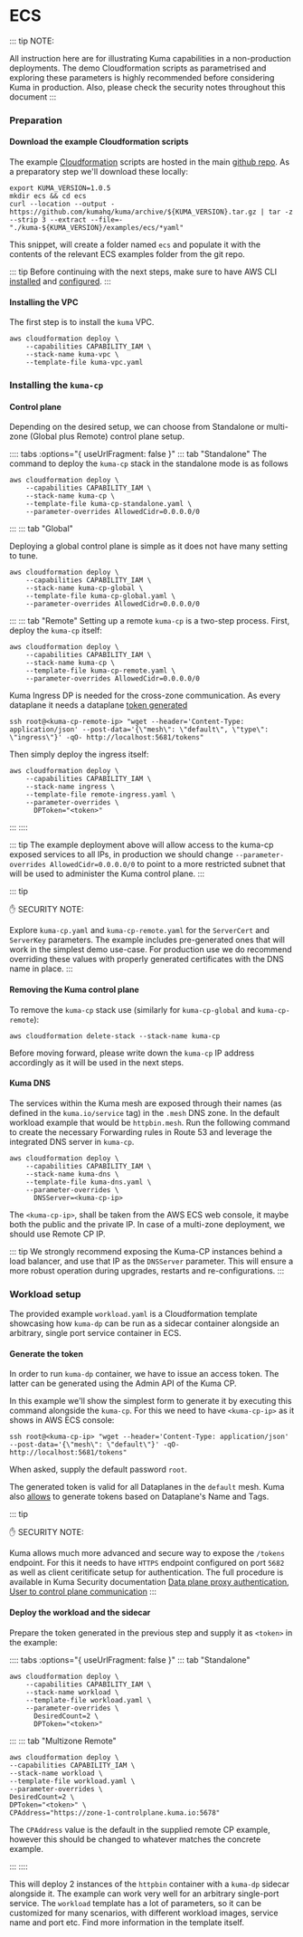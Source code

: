 # ECS

::: tip
NOTE:

All instruction here are for illustrating Kuma capabilities in a non-production deployments. The demo Cloudformation scripts
as parametrised and exploring these parameters is highly recommended before considering Kuma in production.
Also, please check the security notes throughout this document
:::

### Preparation

#### Download the example Cloudformation scripts

The example [Cloudformation](https://aws.amazon.com/cloudformation/) scripts are hosted in the main [github repo](https://github.com/kumahq/kuma/tree/1.0.5/examples/ecs). As a preparatory step we'll download these locally:

```shell
export KUMA_VERSION=1.0.5
mkdir ecs && cd ecs
curl --location --output - https://github.com/kumahq/kuma/archive/${KUMA_VERSION}.tar.gz | tar -z --strip 3 --extract --file=- "./kuma-${KUMA_VERSION}/examples/ecs/*yaml"
```

This snippet, will create a folder named `ecs` and populate it with the contents of the relevant ECS examples folder from the git repo.

::: tip
Before continuing with the next steps, make sure to have AWS CLI [installed](https://docs.aws.amazon.com/cli/latest/userguide/install-cliv2.html) and [configured](https://docs.aws.amazon.com/cli/latest/userguide/cli-configure-quickstart.html).
:::

#### Installing the VPC

The first step is to install the `kuma` VPC.

```shell
aws cloudformation deploy \
    --capabilities CAPABILITY_IAM \
    --stack-name kuma-vpc \
    --template-file kuma-vpc.yaml
```

### Installing the `kuma-cp`

#### Control plane
Depending on the desired setup, we can choose from Standalone or multi-zone (Global plus Remote) control plane setup.

:::: tabs :options="{ useUrlFragment: false }"
::: tab "Standalone"
The command to deploy the `kuma-cp` stack in the standalone mode is as follows

```shell
aws cloudformation deploy \
    --capabilities CAPABILITY_IAM \
    --stack-name kuma-cp \
    --template-file kuma-cp-standalone.yaml \
    --parameter-overrides AllowedCidr=0.0.0.0/0
```

:::
::: tab "Global"

Deploying a global control plane is simple as it does not have many setting to tune.

```shell
aws cloudformation deploy \
    --capabilities CAPABILITY_IAM \
    --stack-name kuma-cp-global \
    --template-file kuma-cp-global.yaml \
    --parameter-overrides AllowedCidr=0.0.0.0/0
```

:::
::: tab "Remote"
Setting up a remote `kuma-cp` is a two-step process. First, deploy the `kuma-cp` itself:

```shell
aws cloudformation deploy \
    --capabilities CAPABILITY_IAM \
    --stack-name kuma-cp \
    --template-file kuma-cp-remote.yaml \
    --parameter-overrides AllowedCidr=0.0.0.0/0
```

Kuma Ingress DP is needed for the cross-zone communication. As every dataplane it needs a dataplane [token generated](/docs/1.0.5/installation/ecs/#generate-the-token)

```shell
ssh root@<kuma-cp-remote-ip> "wget --header='Content-Type: application/json' --post-data='{\"mesh\": \"default\", \"type\": \"ingress\"}' -qO- http://localhost:5681/tokens"
```

Then simply deploy the ingress itself:

```shell
aws cloudformation deploy \
    --capabilities CAPABILITY_IAM \
    --stack-name ingress \
    --template-file remote-ingress.yaml \
    --parameter-overrides \
      DPToken="<token>"
``````

:::
::::


::: tip
The example deployment above will allow access to the kuma-cp exposed services to all IPs, in production we should change `--parameter-overrides AllowedCidr=0.0.0.0/0` to point to a more restricted subnet that will be used to administer the Kuma control plane. 
:::

::: tip

✋ SECURITY NOTE:

Explore `kuma-cp.yaml` and `kuma-cp-remote.yaml` for the `ServerCert` and `ServerKey` parameters. The example includes pre-generated ones that will work in the simplest demo use-case. For production use we do recommend overriding these values with properly generated certificates with the DNS name in place.
:::

#### Removing the Kuma control plane

To remove the `kuma-cp` stack use (similarly for `kuma-cp-global` and `kuma-cp-remote`):
```shell
aws cloudformation delete-stack --stack-name kuma-cp
```

Before moving forward, please write down the `kuma-cp` IP address accordingly as it will be used in the next steps.


#### Kuma DNS

The services within the Kuma mesh are exposed through their names (as defined in the `kuma.io/service` tag) in the `.mesh` DNS zone. In the default workload example that would be `httpbin.mesh`.
Run the following command to create the necessary Forwarding rules in Route 53 and leverage the integrated DNS server in `kuma-cp`.

```shell
aws cloudformation deploy \
    --capabilities CAPABILITY_IAM \
    --stack-name kuma-dns \
    --template-file kuma-dns.yaml \
    --parameter-overrides \
      DNSServer=<kuma-cp-ip>
```

The `<kuma-cp-ip>`, shall be taken from the AWS ECS web console, it maybe both the public and the private IP. In case of a multi-zone deployment, we should use Remote CP IP.

::: tip
We strongly recommend exposing the Kuma-CP instances behind a load balancer, and use that IP as the `DNSServer` parameter. This will ensure a more robust operation during upgrades, restarts and re-configurations. 
:::

### Workload setup

The provided example `workload.yaml` is a Cloudformation template showcasing how `kuma-dp` can be run as a sidecar container alongside an arbitrary, single port service container in ECS.

#### Generate the token
In order to run `kuma-dp` container, we have to issue an access token. The latter can be generated using the Admin API of the Kuma CP.

In this example we'll show the simplest form to generate it by executing this command alongside the `kuma-cp`. For this we need to have `<kuma-cp-ip>` as it shows in AWS ECS console:
```shell
ssh root@<kuma-cp-ip> "wget --header='Content-Type: application/json' --post-data='{\"mesh\": \"default\"}' -qO- http://localhost:5681/tokens"
```

When asked, supply the default password `root`.

The generated token is valid for all Dataplanes in the `default` mesh. Kuma also [allows](https://kuma.io/docs/1.0.5/documentation/security/#data-plane-proxy-authentication) to generate tokens based
on Dataplane's Name and Tags.

::: tip

✋ SECURITY NOTE:

Kuma allows much more advanced and secure way to expose the `/tokens` endpoint. For this it needs to have `HTTPS` endpoint configured
on port `5682` as well as client ceritificate setup for authentication. The full procedure is available in Kuma Security documentation
[Data plane proxy authentication](https://kuma.io/docs/1.0.5/documentation/security/#data-plane-proxy-to-control-plane-communication),
[User to control plane communication](https://kuma.io/docs/1.0.5/documentation/security/#user-to-control-plane-communication)
:::

#### Deploy the workload and the sidecar

Prepare the token generated in the previous step and supply it as `<token>` in the example:

:::: tabs :options="{ useUrlFragment: false }"
::: tab "Standalone"

```shell
aws cloudformation deploy \
    --capabilities CAPABILITY_IAM \
    --stack-name workload \
    --template-file workload.yaml \
    --parameter-overrides \
      DesiredCount=2 \
      DPToken="<token>"
```

:::
::: tab "Multizone Remote"

```shell
aws cloudformation deploy \
--capabilities CAPABILITY_IAM \
--stack-name workload \
--template-file workload.yaml \
--parameter-overrides \
DesiredCount=2 \
DPToken="<token>" \
CPAddress="https://zone-1-controlplane.kuma.io:5678"
```

The `CPAddress` value is the default in the supplied remote CP example, however this should be changed to whatever matches the concrete example.

:::
::::

This will deploy 2 instances of the `httpbin` container with a `kuma-dp` sidecar alongside it. The example can work very well for an arbitrary single-port service.  The `workload` template has a lot of parameters, so it can be customized for many scenarios, with different workload images, service name and port etc. Find more information in the template itself.
